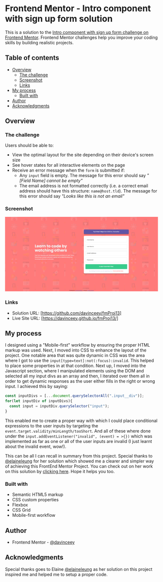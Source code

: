 # Frontend Mentor - Intro component with sign up form solution

This is a solution to the [Intro component with sign up form challenge on Frontend Mentor](https://www.frontendmentor.io/challenges/intro-component-with-signup-form-5cf91bd49edda32581d28fd1). Frontend Mentor challenges help you improve your coding skills by building realistic projects.

## Table of contents

- [Overview](#overview)
  - [The challenge](#the-challenge)
  - [Screenshot](#screenshot)
  - [Links](#links)
- [My process](#my-process)
  - [Built with](#built-with)
- [Author](#author)
- [Acknowledgments](#acknowledgments)

## Overview

### The challenge

Users should be able to:

- View the optimal layout for the site depending on their device's screen size
- See hover states for all interactive elements on the page
- Receive an error message when the `form` is submitted if:
  - Any `input` field is empty. The message for this error should say _"[Field Name] cannot be empty"_
  - The email address is not formatted correctly (i.e. a correct email address should have this structure: `name@host.tld`). The message for this error should say _"Looks like this is not an email"_

### Screenshot

![Sign up Preview](images/sign-up-form.png)

### Links

- Solution URL: [https://github.com/davinceey/fmProj13]
- Live Site URL: [https://davinceey.github.io/fmProj13/]

## My process
I designed using a "Mobile-first" workflow by ensuring the proper HTML markup was used. Next, I moved into CSS to enhance the layout of the project. One notable area that was quite dynamic in CSS was the area where I got to use the `input[type=text]:not(:focus):invalid`. This helped to place some properties in at that condition.
Next up, I moved into the Javascript section, where I manipulated elements using the DOM and selected all my input divs as an array and then, I iterated over them all in order to get dynamic responses as the user either fills in the right or wrong input. I achieved this by saying:
```js
const inputDivs = [...document.querySelectorAll(".input__div")];
for(let inputDiv of inputDivs){
  const input = inputDiv.querySelector("input");
}
```
This enabled me to create a proper way with which I could place conditional expressions to the user inputs by targeting the `event.target.validity/minLength/tooShort`. And all of these where done under the `input.addEventListener("invalid", (event) = >{})` which was implemented as far as one or all of the user inputs are invalid (I just learnt about the invalid event, wow!). 

This can be all I can recall in summary from this project. Special thanks to [@elaineleung](https://www.frontendmentor.io/profile/elaineleung) for her solution which showed me a clearer and simpler way of achieving this FrontEnd Mentor Project. You can check out on her work on this solution by [clicking here](https://www.frontendmentor.io/solutions/responsive-sign-up-page-using-form-validation-and-scss-8X9BC5NUd). Hope it helps you too.

### Built with

- Semantic HTML5 markup
- CSS custom properties
- Flexbox
- CSS Grid
- Mobile-first workflow

## Author

- Frontend Mentor - [@davinceey](https://www.frontendmentor.io/profile/davinceey)

## Acknowledgments

Special thanks goes to Elaine [@elaineleung](https://www.frontendmentor.io/profile/elaineleung) as her solution on this project inspired me and helped me to setup a proper code.
